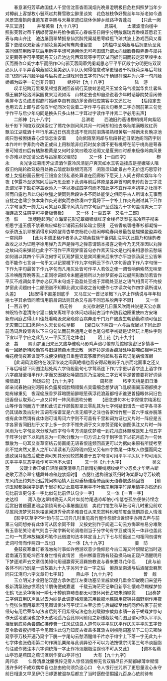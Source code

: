 <!-- { "loadSidebar": true } -->
　　春意渐归芳草故国佳人千里信沈音杳雨润烟光晩景澄明极目危栏斜照梦当年少对樽前上客邹枚小鬟燕赵共舞雪歌尘醉里谈笑　花色枝枝争好鬓丝年年渐老如今遇风景空痩损向谁道东君幸赐与天幕翠遮红绕休休醉乡歧路华胥蓬岛
　　【只此一阕平仄宜遵】
　　并蒂芙蓉【九十八字】　　　　　　晁端礼
　　太液波澄向槛中照影芙蓉对蒂千柄緑荷深并丹脸争媚天心眷临圣日殿宇分明敞嘉瑞弄香嗅蕋愿君王寿与南山齐比　池边屡回翠辇拥羣仙赏醉凭阑凝思萼緑揽飞琼共波上游戏西风又看露下更结双双新莲子鬭妆竞美问鸳鸯向谁留意
　　【向槛中至嗅蕋与后拥羣仙至竞美同但前用敞字仄后用新字平想可通用他无可考图谱乃谓太向緑脸眷殿弄夀与屡共又更鬭等字可平芙同丹天分君池边凭西双鸳等字可仄试问据何词而较定邪至嗅字本仄而图作○凝字本平而图作○何邪芙蓉同蒂凭阑凝思必平平平仄殿字分明更结双双必仄仄平平弄香嗅蕋鬭妆竞美必仄平仄仄何得信意改窜更怪者千柄緑荷深与后萼緑揽飞琼同并丹脸争媚与后共波上游戏同皆五字句乃以千柄緑荷深并为六字一句丹脸娇媚为四字一句岂非异事】
　　绣停针【九十八字】　　　　　　　陆　游
　　叹半纪跨万里秦吴顿觉衰谢回首鹓行英俊竝游咫尺玉堂金马气凌嵩华负壮畧纵横王霸梦经洛浦梁园觉来泪流如泻　山林定去也却自恐说着少年时话静院焚香闲倚素屏今古总成虚假趂时婚嫁幸自有湖边茅舍燕归应笑客中又还过社
　　【后段定去也用去去上即与首句叹半纪同次句说着二字作平与前次句秦吴二字亦同前第三句觉字作平与后少年句同是换头只多山林二字耳过字读作平并素二字必用去声】
　　二郎神【九十八字】　　　　　　　吕渭老
　　西池旧约燕语栁梢桃萼向紫陌秋千影下同绾双双凤索过了莺花休则问风共月一时闲却知谁去唤秋隂满眼败红药　飘泊江湖载酒十年行乐甚近日伤高念逺不觉风前泪落橘熟橙黄堪一醉断未负晩凉池阁只愁被僚拨春心烦恼怎生安着
　　【向紫陌至闲却与后段甚近日至池阁同药字刻本作叶叶字非韵今改正或曰上用秋隂非红药时矣余谓不更有桃萼在前乎桃尚是萼春景可知或曰后有橘熟橙黄是又何时余笑曰晩凉池阁又是夏景四时都来极像岭南风景仆亦难以断定请公去与吕家那汉理防】
　　又一体【一百四字】　　　　　　　栁　永
　　炎光谢过暮雨芳尘潇洒乍露冷风清庭户爽天如水玉钩遥挂应是星娥嗟乆阻叙旧约飚轮欲驾极目处微云暗度耿耿银河高泻　闲雅须知此景古今无价运巧思穿针楼上女擡粉面云鬟相亚钿盒金钗私语处算谁在回廊影下愿天上人间占得欢娱年年今夜【乍露冷至欲驾同后运巧思至影下此调与前后体原是各异首句向来传刻皆三字沈氏谓光字下缺初字盖欲添入一字以凑成四字句而不知此字不宜作平声初字之杜撰不辨而自露也且此句必欲彊之使同则后段许多不同处能使之俱同乎古人所谓本无事而自扰之也啸余依本集作炎光谢矣而亦欲凑四字竟将下一字补上作炎光谢过其下只作六字句误失一韵尤为可笑且以露冷风清为四字句庭户至遥挂为十字句盖谓爽天二字相连故又注爽字可平竒极竒极】
　　又一体【一百五字　又名十二郎】　　　　　　汤　恢
　　琐牕睡起闲竚立海棠花影记翠檝银塘红牙金缕杯泛梨花冻冷燕子衔来相思字道玉瘦不禁春病应蝶粉半销鸦云斜坠暗尘侵镜　还省香痕碧唾春衫都凝悄一似荼防玉肌翠被消得东风唤醒青杏单衣杨花小扇闲却晩春风景最苦是蝴蝶盈盈弄晚一帘风静
　　【此为本调正格作者多从之啸余载徐干臣词乱注平仄此篇乃和徐韵者故收之以为证睡字徐用弹乃去声是弹弓之弹意谓鹊本报喜之物今乃无凭凖因以丸弹之故曰闷来弹鹊也此字不可作平声观梦窗首句亦作素天际水是也衔来相思徐云愁端如何谱以其四个平声注何字可仄观梦窗又是宾鸿重来后来字亦平岂徐汤吴三公皆笨伯不能作七言诗一句乎又以记翠檝下作九字句鸦云下作八字句香痕下作八字句悄一下作九字句最苦下作九字句而凡用仄处皆可作平人若依之使一调音响俱索然无味至冻冷唤醒弄晩等去上正同徐词烬冷未醒遍倚所以为妙梦窗亦云过艇照影数防若皆作平仄不成调矣半字亦必仄声末句或于盈盈处豆或于弄晩处豆总之语气相贯可不拘按梦窗此词题曰十二郎图谱不知即此调又续收之首句便作七字读次句作四字读所谓从头差】
　　【起安得不直差到底乎　又马庄父一首记翠檝下九字止作倩说与年年相挽七字其余皆同若谓用前吕词法则其余又与吕不同恐系脱两字不録】
　　又一体【一百五字】　　　　　　　杨无咎
　　炎光欲谢更几日薰风吹雨共说是天公亦嘉神贶特作澄清海宇灌口擒龙离堆平水休问功超前古当中兴防我边陲重使四方安堵　新府祠庭占得山川佳处看晓汲双泉晩除百病奔走千门万户嵗嵗生朝勤勤称颂可但民无灾苦囗囗囗愿得地久天长协佐皇都
　　【灌口以下两四一六与后嵗嵗以下同此即前汤词后段青杏以下三句句法而前后通用之者也尾句都字初疑是误然玩上用佐字则下宜以平字应之此乃又一平仄互用之体也】
　　陌上花【九十九字】　　　　　　　张　翥
　　闗山梦里归来还又嵗华催晚马影鸡声谙尽倦邮荒馆緑笺密记多情事一看一回肠断待殷勤寄与旧游莺燕水流云散　满罗衫是酒香痕凝处唾碧啼红相半只恐梅花瘦倚夜寒谁暖不成便没相逢日重整钗鸾筝雁但何郎纵有春风词笔病懐浑嬾
　　【此词风流婉约在浅深浓淡之间真絶唱也吾安得起蜕岩于九亰而北面事之还又下与后唾碧下同图注起处两六字待殷勤句七字莺燕连下作六字更以香字连上酒字作六字痕凝至相半作九字而又因凝处唾碧四仄乃注凝处二字云可平是苦苦要将好词读壊惜哉】
　　玲珑四犯【九十九字】　　　　　　周邦彦
　　秾李夭桃是旧日潘郎亲试春艳自别河阳长负露房烟脸顦顇鬓点吴霜细念想梦魂飞乱叹画阑玉砌都换才始有縁重见　夜深偷展香罗荐暗牕前醉眠葱蒨浮花浪蕋都相识谁更曽擡眼休问旧色旧香但认取芳心一点又片时一阵风雨恶吹分散
　　【细念想句本七字观徽宗梅溪松山等作皆同而方千里和此词正作顾鬓影翠云零乱其为七字何疑旧谱去一细字各书多仍其误故汲古刻片玉词有按谱宜是六言无细字之注也各家惟竹屋一首六字或亦脱落或有此体然谓有此体则可谓周词六字则不可盖有千里和词为证也又片时一阵应是五字各家皆同旧刻于又字上多一奈字不惟失调于文义亦赘至尾句谱图俱注又片时一阵风雨为七字句恶吹分散为四字句今考方词是仗梦魂一到花月底休飘散是知上句五字于阵字分断下以风雨恶为一句吹分散为一句方词上句于到字佳下以花月底为一句休飘散为一句耳又查草窗结云倚画阑无语春恨逺频回首更可以为据向来原有所疑考至此不觉爽然又思人之所以误读者乃因玲珑四犯又另有四字煞尾一体故人欲彊而同之遂致误耳但览后载史词可知其分别较然矣谱于五字句谓可用平平平仄仄下句可用仄仄平平平仄恶字竟作可平岂不大谬】
　　又一体【九十九字】　　　　　　　吴文英
　　波暖尘香正嫩日轻隂摇荡清昼几日新晴初展绮牕纹绣年少忍负才华尽占断艳歌芳酒奈翠帘蜨舞蜂喧催趂禁烟时　杏腮红透梅钿皱燕归时海棠厮勾寻芳较晩东风约还约刘郎归后凭问栁陌情人比似垂杨谁瘦倚画阑无语春恨逺频回首
　　【前词玉砌都换换字是韵千里亦和之此篇喧字用平不叶徽宗用翔字竹屋用情字亦然还约句比前谁更句多一字比似句比前但认句少一字】
　　又一体【一百一字】　　　　　　　史达祖
　　雨入愁边翠树晩无人风叶如剪竹尾通凉却怕小帘低卷孤坐便怯诗悭念后赏旧曽题遍更暗尘偷锁鸾影心事屡羞团扇　卖花门馆生秋草怅弓弯几时重见前欢尽属风流梦天共朱楼逺闻道秀骨病多难自任从来恩怨料也和前度金笼鹦鹉说人情浅
　　【影字仄草字不叶韵与前二词异几时重见高竹屋作怨恨谁诉恨字亦用去声与前第三句同想亦有此体可从因余同不録　又按史别作于闻道二句云方悔翠袖易分难聚有玉香花笑论语气则当于聚字断句论调格则当于分字句有字豆或谓另一体非也盖此二句一气贯串故梅溪巧笔作此借渡句法本体定当上六下七与前孤坐二句相同勿谓有史词可倚而作两四一五也】
　　又一体【九十九字】　　　　　　　姜　防
　　叠鼓夜寒垂灯春浅匆匆时事如许倦游欢意少俛仰悲今古江淹又吟恨赋记当时送君南浦万里乾坤百年身世惟有此情苦　扬州栁垂官路有轻盈换马端正窥户酒醒明月下梦逐潮声去文章信美知何用谩赢得天涯羇旅教说与春来要寻花伴侣
　　【此与前各体不同乃别是一调故虽九十九字另列于百一字之后　倦游至南浦与后酒醒至羇旅同只江淹句六字文章句七字耳】
　　燕山亭【九十九字】　　　　　　　曽　觌
　　玉立明光才业冠伦汉歴方承休运江左奏功塞垒宣威紫绶几垂金印嵗晚归来望丹极新清氛祲忠愤着挠节朋俦便成嘉遯　千载云海茫茫记举目新亭壮懐难尽蝴蝶梦惊化鹤飞还荣华等闲一瞬七十樽前算畴昔都无可恨休问长占取朱顔緑鬓
　　【冠奏梦三字俱宜用仄声且以去为妙是此调定格观徽宗用数靓地樵隠用夜锦共海野别作用夜乍竞张伯雨用翠素可见图谱俱注可平误江左至忠愤与后蝴蝶至休问同但各家于前紫绶句有用后荣华句法者后则不用紫绶句法也各刻载徽宗裁剪氷绡一首于蝴蝶梦惊句作天遥地逺误也宜作天逺地遥乃合此即同前段之新様靓妆句而图且谓可作仄平平仄相反到底矣余尝谓红拂传竒一江风试语良人道句以平平仄仄平作仄仄平平仄五字皆反令歌者捩折嗓子今见图注此句乃知反古者盖多耳汲古刻樵隠词塞垒下二句云密映窥亭亭万枝开遍乃窥字下脱一字尾句云愁酒醒绯千片亦于绯字上下落一字无此九十七字体也张伯雨第二句作猬肌粟聚与此调异恐不可以为法按徽宗词第三句冷淡胭脂匀注或作微注本六字词统落一字止作冷淡胭脂注误也不可从又此】
　　【调本名燕山亭恐是燕国之燕词滙刻作宴山亭非也】
　　大有【九十九字】　　　　　　　　周邦彦
　　仙骨清羸沈腰憔悴见旁人惊怪消瘦栁无言双眉尽日齐鬭都縁薄幸赋情浅许多时不成欢偶幸自也总由他何须负这心口　令人恨行坐咒断了更思量没心永守前日相逢又早见伊仍旧却更被温存后都忘了当时僝僽便搊撮九百身心依前待有
